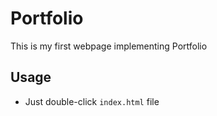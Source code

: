 # Portfolio

This is my first webpage implementing Portfolio

## Usage
- Just double-click `index.html` file
